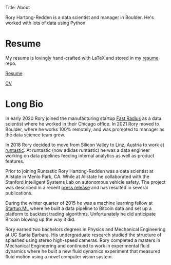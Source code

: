 Title: About

Rory Hartong-Redden is a data scientist and manager in Boulder. 
He's worked with lots of data using Python.

# Resume

My resume is lovingly hand-crafted with LaTeX and stored in my [resume](https://github.com/roryhr/resume) repo.

[Resume](https://github.com/roryhr/resume/raw/master/rhartong_redden_resume.pdf)

[CV](https://github.com/roryhr/resume/raw/master/rhartong_redden_cv.pdf)

# Long Bio

In early 2020 Rory joined the manufacturing startup [Fast Radius](https://www.fastradius.com/) as a data scientist where he worked in their Chicago office.
In 2021 Rory moved to Boulder, where he works 100% remotely, and was promoted to manager as the data science team grew.


In 2018 Rory decided to move from Silicon Valley to Linz, Austria to work at [runtastic](https://www.runtastic.com/). 
At runtastic (now adidas runtastic) he was a data engineer working on data pipelines feeding internal analytics as well as product features.


Prior to joining Runtastic Rory Hartong-Redden was a data scientist at Allstate in Menlo Park, CA. 
While at Allstate he collaborated with the Stanford Intelligent Systems Lab on autonomous vehicle safety.
The project was described in a recent [press release](https://www.allstatenewsroom.com/news/allstate-announces-autonomous-vehicle-research-agreement/) and has resulted in several publications.

During the winter quarter of 2015 he was a machine learning fellow at [Startup.ML](Startup.ML) where he built a data pipeline to Bitcoin data and set up a platform to backtest trading algorithms. 
Unfortunately he did anticipate Bitcoin blowing up the way it did.

Rory earned two bachelors degrees in Physics and Mechanical Engineering at UC Santa Barbara. 
His undergraduate research studied the structure of splashed using stereo high-speed cameras.
Rory completed a masters in Mechanical Engineering and continued to work in experimental fluid dynamics where he built a new fluid dynamics experiment that measured fluid motion using a novel computer vision system.

